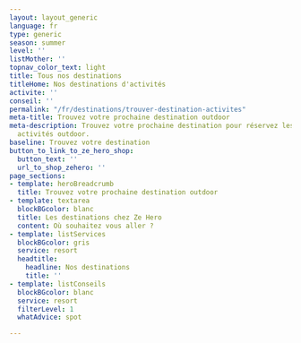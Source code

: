 ```yaml
---
layout: layout_generic
language: fr
type: generic
season: summer
level: ''
listMother: ''
topnav_color_text: light
title: Tous nos destinations
titleHome: Nos destinations d'activités
activite: ''
conseil: ''
permalink: "/fr/destinations/trouver-destination-activites"
meta-title: Trouvez votre prochaine destination outdoor
meta-description: Trouvez votre prochaine destination pour réservez les meilleurs
  activités outdoor.
baseline: Trouvez votre destination
button_to_link_to_ze_hero_shop:
  button_text: ''
  url_to_shop_zehero: ''
page_sections:
- template: heroBreadcrumb
  title: Trouvez votre prochaine destination outdoor
- template: textarea
  blockBGcolor: blanc
  title: Les destinations chez Ze Hero
  content: Où souhaitez vous aller ?
- template: listServices
  blockBGcolor: gris
  service: resort
  headtitle:
    headline: Nos destinations
    title: ''
- template: listConseils
  blockBGcolor: blanc
  service: resort
  filterLevel: 1
  whatAdvice: spot

---
```

